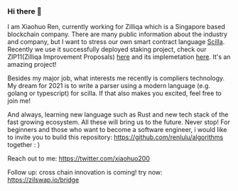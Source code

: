 ### Hi there 👋 

I am Xiaohuo Ren, currently working for Zilliqa which is a Singapore based blockchain company. There are many public information about the industry and company, but I want to stress our own smart contract language [Scilla](https://scilla.readthedocs.io/en/latest/). Recently we use it successfully deployed staking project, check our ZIP11(Zilliqa Improvement Proposals) [here](https://github.com/Zilliqa/ZIP/blob/master/zips/zip-11.md) and its implemetation [here](https://github.com/Zilliqa/staking-contract/tree/main/contracts). It's an amazing project!

Besides my major job, what interests me recently is compliers technology. My dream for 2021 is to write a parser using a modern language (e.g. golang or typescript) for scilla. If that also makes you excited, feel free to join me! 

And always, learning new language such as Rust and new tech stack of the fast growing ecosystem. All these will bring us to the future. Never stop! For beginners and those who want to become a software engineer, i would like to invite you to build this repository: https://github.com/renlulu/algorithms together : )

Reach out to me: https://twitter.com/xiaohuo200


Follow up: cross chain innovation is coming! try now: https://zilswap.io/bridge
